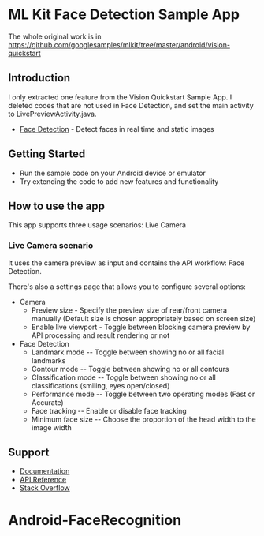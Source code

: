 # ML Kit Face Detection Sample App

The whole original work is in https://github.com/googlesamples/mlkit/tree/master/android/vision-quickstart

## Introduction

I only extracted one feature from the Vision Quickstart Sample App.
I deleted codes that are not used in Face Detection, and set the main activity to LivePreviewActivity.java.

* [Face Detection](https://developers.google.com/ml-kit/vision/face-detection/android) - Detect faces in real time and static images

## Getting Started

* Run the sample code on your Android device or emulator
* Try extending the code to add new features and functionality

## How to use the app

This app supports three usage scenarios: Live Camera

### Live Camera scenario
It uses the camera preview as input and contains the API workflow: Face Detection. 

There's also a settings page that allows you to configure several options:

* Camera
    * Preview size - Specify the preview size of rear/front camera manually (Default size is chosen appropriately based on screen size)
    * Enable live viewport - Toggle between blocking camera preview by API processing and result rendering or not
* Face Detection
    * Landmark mode -- Toggle between showing no or all facial landmarks
    * Contour mode -- Toggle between showing no or all contours
    * Classification mode -- Toggle between showing no or all classifications (smiling, eyes open/closed)
    * Performance mode -- Toggle between two operating modes (Fast or Accurate)
    * Face tracking -- Enable or disable face tracking
    * Minimum face size -- Choose the proportion of the head width to the image width

## Support

* [Documentation](https://developers.google.com/ml-kit/guides)
* [API Reference](https://developers.google.com/ml-kit/reference/android)
* [Stack Overflow](https://stackoverflow.com/questions/tagged/google-mlkit)


# Android-FaceRecognition
